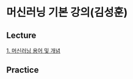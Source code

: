 # 머신러닝 기본 강의(김성훈)    


## Lecture  

[1. 머신러닝 용어 및 개념](https://github.com/stellakang/deeplearning-study/tree/master/online-lecture/sungkim/lecture)

## Practice  
